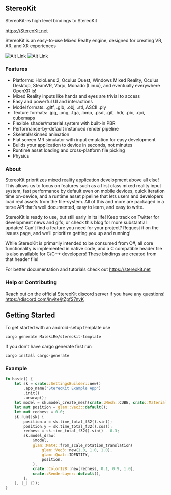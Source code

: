 ## StereoKit
StereoKit-rs high level bindings to StereoKit

<https://StereoKit.net>

StereoKit is an easy-to-use Mixed Realty engine, designed for creating VR, AR, and XR experiences

![Alt Link](https://media.giphy.com/media/v1.Y2lkPTc5MGI3NjExYmE3MWI5ZjI5Mzk3YjFlNTVlZTM0YWEzYzYxMGJkNjY3ZjQ2YjQ4MiZlcD12MV9pbnRlcm5hbF9naWZzX2dpZklkJmN0PWc/tDPnLNOjTRio520V5s/giphy-downsized-large.gif)
![Alt Link](https://media.giphy.com/media/v1.Y2lkPTc5MGI3NjExMDA5YTBjY2FhNWEyMGNjZGI5NmI1YTRjOWRhOWNjMjI2MWZkNDYxMyZlcD12MV9pbnRlcm5hbF9naWZzX2dpZklkJmN0PWc/5MIrslIRJlBCqjP0oY/giphy-downsized-large.gif)
### Features

* Platforms: HoloLens 2, Oculus Quest, Windows Mixed Reality, Oculus Desktop, SteamVR, Varjo, Monado (Linux), and eventually everywhere OpenXR is!
* Mixed Reality inputs like hands and eyes are trivial to access
* Easy and powerful UI and interactions
* Model formats: .gltf, .glb, .obj, .stl, ASCII .ply
* Texture formats: .jpg, .png, .tga, .bmp, .psd, .gif, .hdr, .pic, .qoi, cubemaps
* Flexible shader/material system with built-in PBR
* Performance-by-default instanced render pipeline
* Skeletal/skinned animation
* Flat screen MR simulator with input emulation for easy development
* Builds your application to device in seconds, not minutes
* Runtime asset loading and cross-platform file picking
* Physics

### About
StereoKit prioritizes mixed reality application development above all else! This allows us to focus on features such as a first class mixed reality input system, fast performance by default even on mobile devices, quick iteration time on-device, and a runtime asset pipeline that lets users and developers load real assets from the file-system. All of this and more are packaged in a terse API that’s well documented, easy to learn, and easy to write.

StereoKit is ready to use, but still early in its life! Keep track on Twitter for development news and gifs, or check this blog for more substantial updates! Can’t find a feature you need for your project? Request it on the issues page, and we’ll prioritize getting you up and running!

While StereoKit is primarily intended to be consumed from C#, all core functionality is implemented in native code, and a C compatible header file is also available for C/C++ developers!
These bindings are created from that header file!

For better documentation and tutorials check out <https://stereokit.net>

### Help or Contributing
Reach out on the official StereoKit discord server if you have any questions!
<https://discord.com/invite/jtZpfS7nyK>

## Getting Started

To get started with an android-setup template use

`cargo generate MalekiRe/stereokit-template`

If you don't have cargo generate first run

`cargo install cargo-generate`

### Example

```rust
fn basic() {
    let sk = crate::SettingsBuilder::new()
        .app_name("StereoKit Example App")
        .init()
        .unwrap();
    let model = sk.model_create_mesh(crate::Mesh::CUBE, crate::Material::DEFAULT);
    let mut position = glam::Vec3::default();
    let mut redness = 0.0;
    sk.run(|sk| {
        position.x = sk.time_total_f32().sin();
        position.y = sk.time_total_f32().cos();
        redness = sk.time_total_f32().sin() - 0.3;
        sk.model_draw(
            &model,
            glam::Mat4::from_scale_rotation_translation(
                glam::Vec3::new(1.0, 1.0, 1.0),
                glam::Quat::IDENTITY,
                position,
            ),
            crate::Color128::new(redness, 0.1, 0.9, 1.0),
            crate::RenderLayer::default(),
        );
    }, |_| {});
}
```
